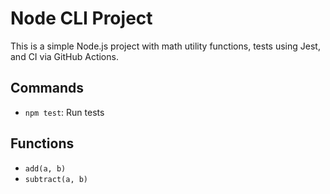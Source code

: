 # Node CLI Project

This is a simple Node.js project with math utility functions, tests using Jest, and CI via GitHub Actions.

## Commands

- `npm test`: Run tests

## Functions

- `add(a, b)`
- `subtract(a, b)`

